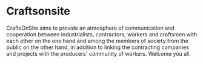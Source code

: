 # Craftsonsite
CraftsOnSite aims to provide an atmosphere of communication and cooperation between industrialists, contractors, workers and craftsmen with each other on the one hand and among the members of society from the public on the other hand, in addition to linking the contracting companies and projects with the producers' community of workers.
Welcome you all.
